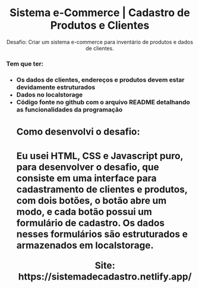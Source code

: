 <h1 align='center'> Sistema e-Commerce | Cadastro de Produtos e Clientes</h1>
<p align = 'center'> Desafio: Criar um sistema e-commerce para inventário de produtos e dados de clientes.</p>
<h3> Tem que ter: <h3>
<p><ul>
<li>Os dados de clientes, endereços e produtos devem estar devidamente estruturados</li>
<li>Dados no localstorage</li>
<li>Código fonte no github com o arquivo README detalhando as funcionalidades da programação</li> </p>
<h2>Como desenvolvi o desafio:<h2>
<p>Eu usei HTML, CSS e Javascript puro, para desenvolver o desafio, que consiste em uma interface para cadastramento de clientes e produtos, 
com dois botões, o botão abre um modo, e cada botão possui um formulário de cadastro.
Os dados nesses formulários são estruturados e armazenados em localstorage.</p>

<p align = 'center'>  Site: https://sistemadecadastro.netlify.app/</p>



